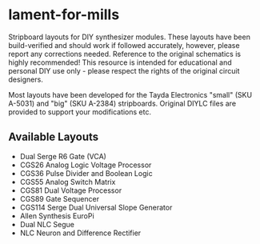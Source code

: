# lament-for-mills

Stripboard layouts for DIY synthesizer modules. These layouts have been build-verified and should work if followed accurately, however, please report any corrections needed. Reference to the original schematics is highly recommended! This resource is intended for educational and personal DIY use only - please respect the rights of the original circuit designers.

Most layouts have been developed for the Tayda Electronics "small" (SKU A-5031) and "big" (SKU A-2384) stripboards. Original DIYLC files are provided to support your modifications etc.

## Available Layouts

* Dual Serge R6 Gate (VCA)
* CGS26 Analog Logic Voltage Processor
* CGS36 Pulse Divider and Boolean Logic
* CGS55 Analog Switch Matrix
* CGS81 Dual Voltage Processor
* CGS89 Gate Sequencer
* CGS114 Serge Dual Universal Slope Generator
* Allen Synthesis EuroPi
* Dual NLC Segue
* NLC Neuron and Difference Rectifier
